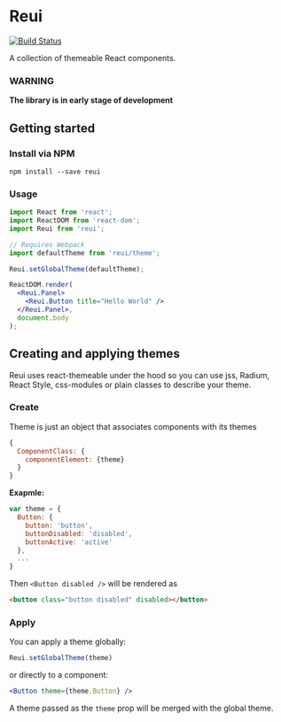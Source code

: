 # Reui
[![Build Status](https://travis-ci.org/voidxnull/reui.svg?branch=master)](https://travis-ci.org/voidxnull/reui)

A collection of themeable React components.

### WARNING
**The library is in early stage of development**

## Getting started

### Install via NPM
```
npm install --save reui
```

### Usage
```jsx
import React from 'react';
import ReactDOM from 'react-dom';
import Reui from 'reui';

// Requires Webpack
import defaultTheme from 'reui/theme';

Reui.setGlobalTheme(defaultTheme);

ReactDOM.render(
  <Reui.Panel>
    <Reui.Button title="Hello World" />
  </Reui.Panel>,
  document.body
);

```


## Creating and applying themes
Reui uses react-themeable under the hood so you can use jss, Radium, React Style, css-modules or plain classes to describe your theme.

### Create
Theme is just an object that associates components with its themes
```javascript
{
  ComponentClass: {
    componentElement: {theme}
  }
}
```

**Exapmle:**
```javascript
var theme = {
  Button: {
    button: 'button',
    buttonDisabled: 'disabled',
    buttonActive: 'active'
  },
  ...
}
```
Then ```<Button disabled />``` will be rendered as
```html
<button class="button disabled" disabled></button>
```

### Apply
You can apply a theme globally:
```javascript
Reui.setGlobalTheme(theme)
```

or directly to a component:
```jsx
<Button theme={theme.Button} />
```

A theme passed as the `theme` prop will be merged with the global theme.
